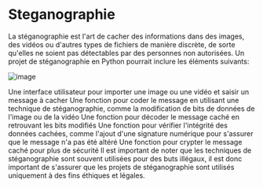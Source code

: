 # Steganographie

La stéganographie est l'art de cacher des informations dans des images, des vidéos ou d'autres types de fichiers de manière discrète, de sorte qu'elles ne soient pas détectables par des personnes non autorisées. Un projet de stéganographie en Python pourrait inclure les éléments suivants:

![image](https://user-images.githubusercontent.com/121266382/213022184-a3ce7b3b-07e5-48d1-8c0a-7bdfeb764dca.png)


Une interface utilisateur pour importer une image ou une vidéo et saisir un message à cacher
Une fonction pour coder le message en utilisant une technique de stéganographie, comme la modification de bits de données de l'image ou de la vidéo
Une fonction pour décoder le message caché en retrouvant les bits modifiés
Une fonction pour vérifier l'intégrité des données cachées, comme l'ajout d'une signature numérique pour s'assurer que le message n'a pas été altéré
Une fonction pour crypter le message caché pour plus de sécurité
Il est important de noter que les techniques de stéganographie sont souvent utilisées pour des buts illégaux, il est donc important de s'assurer que les projets de stéganographie sont utilisés uniquement à des fins éthiques et légales.
